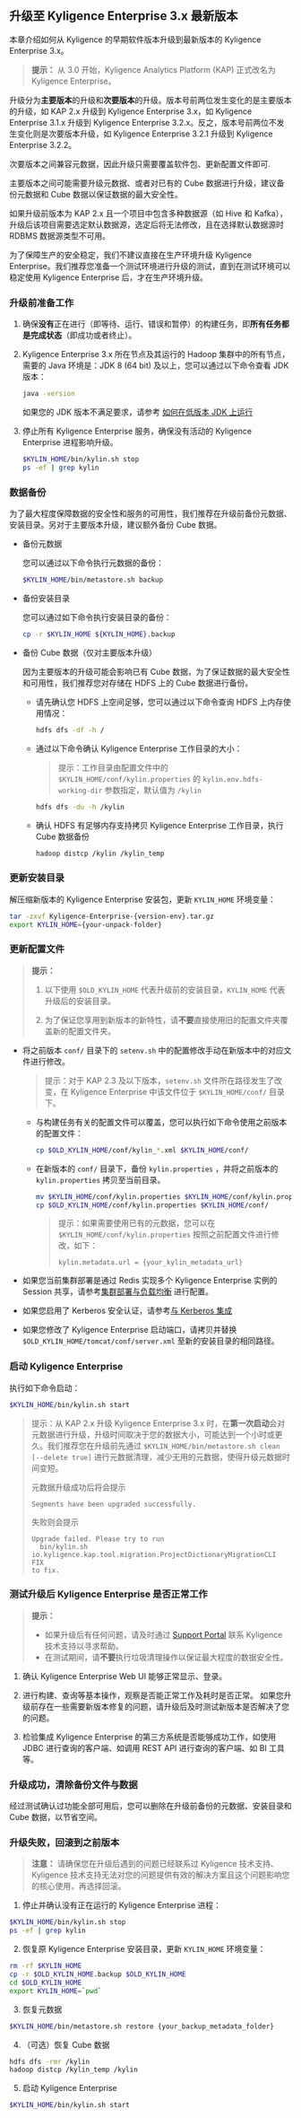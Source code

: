 ## 升级至 Kyligence Enterprise 3.x 最新版本

本章介绍如何从 Kyligence 的早期软件版本升级到最新版本的 Kyligence Enterprise 3.x。

> **提示：** 从 3.0 开始，Kyligence Analytics Platform (KAP) 正式改名为 Kyligence Enterprise。

升级分为**主要版本**的升级和**次要版本**的升级。版本号前两位发生变化的是主要版本的升级，如 KAP 2.x 升级到 Kyligence Enterprise 3.x，如 Kyligence Enterprise 3.1.x 升级到 Kyligence Enterprise 3.2.x。反之，版本号前两位不发生变化则是次要版本升级，如 Kyligence Enterprise 3.2.1 升级到 Kyligence Enterprise 3.2.2。

次要版本之间兼容元数据，因此升级只需要覆盖软件包、更新配置文件即可.

主要版本之间可能需要升级元数据、或者对已有的 Cube 数据进行升级，建议备份元数据和 Cube 数据以保证数据的最大安全性。

如果升级前版本为 KAP 2.x 且一个项目中包含多种数据源（如 Hive 和 Kafka），升级后该项目需要选定默认数据源，选定后将无法修改，且在选择默认数据源时 RDBMS 数据源类型不可用。

为了保障生产的安全稳定，我们不建议直接在生产环境升级 Kyligence Enterprise。我们推荐您准备一个测试环境进行升级的测试，直到在测试环境可以稳定使用 Kyligence Enterprise 后，才在生产环境升级。


### 升级前准备工作

1. 确保**没有**正在进行（即等待、运行、错误和暂停）的构建任务，即**所有任务都是完成状态**（即成功或者终止）。

2. Kyligence Enterprise 3.x 所在节点及其运行的 Hadoop 集群中的所有节点，需要的 Java 环境是：JDK 8 (64 bit) 及以上，您可以通过以下命令查看 JDK 版本：

   ```bash
   java -version
   ```
   如果您的 JDK 版本不满足要求，请参考 [如何在低版本 JDK 上运行](../../appendix/run_on_jdk7.cn.md)

3. 停止所有 Kyligence Enterprise 服务，确保没有活动的 Kyligence Enterprise 进程影响升级。

   ```sh
   $KYLIN_HOME/bin/kylin.sh stop
   ps -ef | grep kylin
   ```



### 数据备份

为了最大程度保障数据的安全性和服务的可用性，我们推荐在升级前备份元数据、安装目录。另对于主要版本升级，建议额外备份 Cube 数据。

- 备份元数据

  您可以通过以下命令执行元数据的备份：

  ```sh
  $KYLIN_HOME/bin/metastore.sh backup
  ```

- 备份安装目录

  您可以通过如下命令执行安装目录的备份：

  ```sh
  cp -r $KYLIN_HOME ${KYLIN_HOME}.backup
  ```

- 备份 Cube 数据（仅对主要版本升级）

  因为主要版本的升级可能会影响已有 Cube 数据，为了保证数据的最大安全性和可用性，我们推荐您对存储在 HDFS 上的 Cube 数据进行备份。

  - 请先确认您 HDFS 上空间足够，您可以通过以下命令查询 HDFS 上内存使用情况：
    ```sh
    hdfs dfs -df -h /
    ```
  - 通过以下命令确认 Kyligence Enterprise 工作目录的大小：
    > 提示：工作目录由配置文件中的 `$KYLIN_HOME/conf/kylin.properties` 的 `kylin.env.hdfs-working-dir` 参数指定，默认值为 `/kylin`
    ```sh
    hdfs dfs -du -h /kylin
    ```
  - 确认 HDFS 有足够内存支持拷贝 Kyligence Enterprise 工作目录，执行 Cube 数据备份
    ```sh
    hadoop distcp /kylin /kylin_temp
    ```




### 更新安装目录

解压缩新版本的 Kyligence Enterprise 安装包，更新 `KYLIN_HOME` 环境变量：

```sh
tar -zxvf Kyligence-Enterprise-{version-env}.tar.gz
export KYLIN_HOME={your-unpack-folder}
```



### 更新配置文件

> **提示：**
>
> 1. 以下使用 `$OLD_KYLIN_HOME` 代表升级前的安装目录，`KYLIN_HOME` 代表升级后的安装目录。
>
> 2. 为了保证您享用到新版本的新特性，请**不要**直接使用旧的配置文件夹覆盖新的配置文件夹。

- 将之前版本 `conf/` 目录下的 `setenv.sh` 中的配置修改手动在新版本中的对应文件进行修改。

  > 提示：对于 KAP 2.3 及以下版本，`setenv.sh` 文件所在路径发生了改变，在 Kyligence Enterprise 中该文件位于 `$KYLIN_HOME/conf/` 目录下。

  - 与构建任务有关的配置文件可以覆盖，您可以执行如下命令使用之前版本的配置文件：
    ```sh
    cp $OLD_KYLIN_HOME/conf/kylin_*.xml $KYLIN_HOME/conf/
    ```

  - 在新版本的 `conf/` 目录下，备份 `kylin.properties` ，并将之前版本的 `kylin.properties` 拷贝至当前目录。
    ```sh
    mv $KYLIN_HOME/conf/kylin.properties $KYLIN_HOME/conf/kylin.properties.template
    cp $OLD_KYLIN_HOME/conf/kylin.properties $KYLIN_HOME/conf/
    ```

    > 提示：如果需要使用已有的元数据，您可以在 `$KYLIN_HOME/conf/kylin.properties` 按照之前配置文件进行修改，如下：
    >
    > ```properties
    > kylin.metadata.url = {your_kylin_metadata_url}
    > ```

- 如果您当前集群部署是通过 Redis 实现多个 Kyligence Enterprise 实例的 Session 共享，请参考[集群部署与负载均衡](../../installation/deploy/cluster_lb.cn.md) 进行配置。

- 如果您启用了 Kerberos 安全认证，请参考[与 Kerberos 集成](../../security/kerberos.cn.md)

- 如果您修改了 Kyligence Enterprise 启动端口，请拷贝并替换 `$OLD_KYLIN_HOME/tomcat/conf/server.xml` 至新的安装目录的相同路径。



### 启动 Kyligence Enterprise

执行如下命令启动：
```sh
$KYLIN_HOME/bin/kylin.sh start
```

> 提示：从 KAP 2.x 升级 Kyligence Enterprise 3.x 时，在**第一次启动**会对元数据进行升级，升级时间取决于您的数据大小，可能达到一个小时或更久。我们推荐您在升级前先通过 `$KYLIN_HOME/bin/metastore.sh clean [--delete true]` 进行元数据清理，减少无用的元数据，使得升级元数据时间变短。
> 
> 元数据升级成功后将会提示
> ```
> Segments have been upgraded successfully.
> ```
> 失败则会提示
> ```
> Upgrade failed. Please try to run
>   bin/kylin.sh io.kyligence.kap.tool.migration.ProjectDictionaryMigrationCLI FIX
> to fix.
> ```



### 测试升级后 Kyligence Enterprise 是否正常工作

> **提示：**
> - 如果升级后有任何问题，请及时通过 [Support Portal](https://support.kyligence.io/#/) 联系 Kyligence 技术支持以寻求帮助。
> - 在测试期间，请**不要**执行垃圾清理操作以保证最大程度的数据安全性。

1. 确认 Kyligence Enterprise Web UI 能够正常显示、登录。

2. 进行构建、查询等基本操作，观察是否能正常工作及耗时是否正常。
   如果您升级前存在一些需要新版本修复的问题，请升级后及时测试新版本是否解决了您的问题。

3. 检验集成 Kyligence Enterprise 的第三方系统是否能够成功工作，如使用 JDBC 进行查询的客户端、如调用 REST API 进行查询的客户端、如 BI 工具等。


### 升级成功，清除备份文件与数据

经过测试确认过功能全部可用后，您可以删除在升级前备份的元数据、安装目录和 Cube 数据，以节省空间。


### 升级失败，回滚到之前版本

> **注意：** 请确保您在升级后遇到的问题已经联系过 Kyligence 技术支持、 Kyligence 技术支持无法对您的问题提供有效的解决方案且这个问题影响您的核心使用，再选择回滚。

1. 停止并确认没有正在运行的 Kyligence Enterprise 进程：
  ```sh
  $KYLIN_HOME/bin/kylin.sh stop
  ps -ef | grep kylin
  ```

2. 恢复原 Kyligence Enterprise 安装目录，更新 `KYLIN_HOME` 环境变量：
  ```sh
  rm -rf $KYLIN_HOME
  cp -r $OLD_KYLIN_HOME.backup $OLD_KYLIN_HOME
  cd $OLD_KYLIN_HOME
  export KYLIN_HOME=`pwd`
  ```

3. 恢复元数据
  ```sh
  $KYLIN_HOME/bin/metastore.sh restore {your_backup_metadata_folder}
  ```

4. （可选）恢复 Cube 数据
  ```sh
  hdfs dfs -rmr /kylin
  hadoop distcp /kylin_temp /kylin
  ```

5. 启动 Kyligence Enterprise
  ```sh
  $KYLIN_HOME/bin/kylin.sh start
  ```
